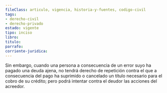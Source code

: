 ```yaml
---
fileClass: articulo, vigencia, historia-y-fuentes, codigo-civil
tags:
- derecho-civil
- derecho-privado
estado: vigente
tipo: inciso
libro:
titulo:
parrafo:
corriente-juridica:
---
```

Sin embargo, cuando una persona a consecuencia de un error suyo ha pagado una deuda ajena, no tendrá derecho de repetición contra el que a consecuencia del pago ha suprimido o cancelado un título necesario para el cobro de su crédito; pero podrá intentar contra el deudor las acciones del acreedor.